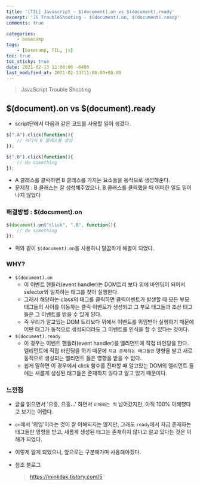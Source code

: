 ```yaml
---
title: '[TIL] Javascript - $(document).on vs $(document).ready'
excerpt: 'JS TroubleShooting - $(document).on, $(document).ready'
comments: true

categories:
    - basecamp
tags:
    - [basecamp, TIL, js]
toc: true
toc_sticky: true
date: 2021-02-13 11:00:00 -0400
last_modified_at: 2021-02-13T11:00:00+08:00
---
```


> JavaScript Trouble Shooting

## $(document).on vs $(document).ready
- script단에서 다음과 같은 코드를 사용할 일이 생겼다.

```js
$(".A").click(function(){
    // 여기서 B 클래스를 생성 
});

$(".B").click(function(){
    // do something
});
```

- A 클래스를 클릭하면 B 클래스를 가지는 요소들을 동적으로 생성해준다.
- 문제점 : B 클래스는 잘 생성해주었으나, B 클래스를 클릭했을 때 어떠한 일도 일어나지 않았다

### 해결방법 : $(document).on

```js
$(document).on("click", ".B", function(){
    // do something
});
```

- 위와 같이 `$(document).on`을 사용하니 말끔하게 해결이 되었다.

### WHY?
- `$(document).on`
  - 이 이벤트 핸들러(event handler)는 DOM트리 보다 위에 바인딩이 되어서 selector와 일치하는 태그를 찾아 실행한다.
  - 그래서 해당하는 class의 태그를 클릭하면 클릭이벤트가 발생할 때 모든 부모 태그들의 사이를 이동하는 클릭 이벤트가 생성되고 그 부모 태그들과 조상 태그들은 그 이벤트를 받을 수 있게 된다.
  - 즉 우리가 알고있는 DOM 트리보다 위에서 이벤트를 위임받아 실행하기 때문에 어떤 태그가 동적으로 생성되더라도 그 이벤트를 인식을 할 수 있다는 것이다.
- `$(document).ready`
  - 이 경우는 이벤트 핸들러(event handler)를 엘리먼트에 직접 바인딩을 한다. 엘리먼트에 직접 바인딩을 하기 때문에 `지금 존재하는 태그들만` 영향을 받고 새로 동적으로 생성되는 엘리먼트 들은 영향을 받을 수 없다. 
  - 쉽게 말하면 이 경우에서 click 함수를 전파할 때 알고있는 DOM의 엘리먼트 들에는 새롭게 생성된 태그들은 존재하지 않다고 알고 있기 때문이다.

### 느낀점
- 글을 읽으면서 '으흥, 으흥...' 하면서 `이해하는 척` 넘어갔지만, 아직 100% 이해했다고 보기는 어렵다.
- `on`에서 '위임'이라는 것이 잘 이해되지는 않지만, 그래도 `ready`에서 지금 존재하는 태그들만 영향을 받고, 새롭게 생성된 태그는 존재하지 않다고 알고 있다는 것은 이해가 되었다.
- 이렇게 알게 되었으니, 앞으로는 구분해가며 사용해야겠다.


- 참조 블로그
  > https://minkdak.tistory.com/5